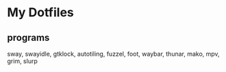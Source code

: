 # My Dotfiles

## programs
sway, swayidle, gtklock, autotiling, fuzzel, foot, waybar, thunar, mako, mpv, grim, slurp
